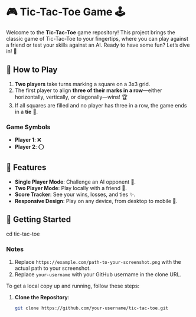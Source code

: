 # 🎮 Tic-Tac-Toe Game 🕹️

Welcome to the **Tic-Tac-Toe** game repository! This project brings the classic game of Tic-Tac-Toe to your fingertips, where you can play against a friend or test your skills against an AI. Ready to have some fun? Let’s dive in! 🚀

## 🎲 How to Play

1. **Two players** take turns marking a square on a 3x3 grid.
2. The first player to align **three of their marks in a row**—either horizontally, vertically, or diagonally—wins! 🏆
3. If all squares are filled and no player has three in a row, the game ends in a **tie** 🤝.

### Game Symbols
- **Player 1**: ❌
- **Player 2**: ⭕️

## 🌟 Features

- **Single Player Mode**: Challenge an AI opponent 🤖.
- **Two Player Mode**: Play locally with a friend 👫.
- **Score Tracker**: See your wins, losses, and ties ✨.
- **Responsive Design**: Play on any device, from desktop to mobile 📱.

## 🚀 Getting Started
cd tic-tac-toe

### Notes
1. Replace `https://example.com/path-to-your-screenshot.png` with the actual path to your screenshot.
2. Replace `your-username` with your GitHub username in the clone URL.




To get a local copy up and running, follow these steps:

1. **Clone the Repository**:
   ```bash
   git clone https://github.com/your-username/tic-tac-toe.git
